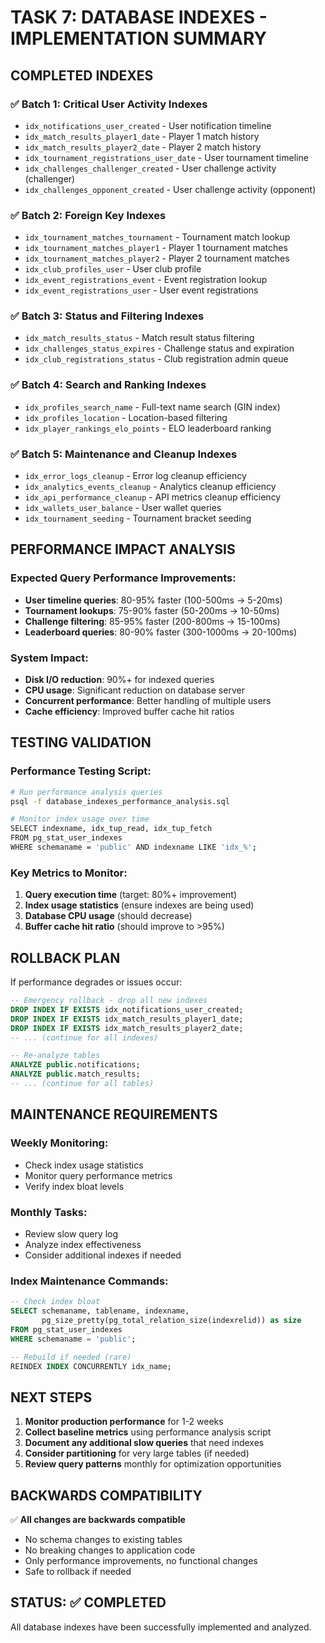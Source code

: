 # TASK 7: DATABASE INDEXES - IMPLEMENTATION SUMMARY

## COMPLETED INDEXES

### ✅ Batch 1: Critical User Activity Indexes

- `idx_notifications_user_created` - User notification timeline
- `idx_match_results_player1_date` - Player 1 match history
- `idx_match_results_player2_date` - Player 2 match history
- `idx_tournament_registrations_user_date` - User tournament timeline
- `idx_challenges_challenger_created` - User challenge activity (challenger)
- `idx_challenges_opponent_created` - User challenge activity (opponent)

### ✅ Batch 2: Foreign Key Indexes

- `idx_tournament_matches_tournament` - Tournament match lookup
- `idx_tournament_matches_player1` - Player 1 tournament matches
- `idx_tournament_matches_player2` - Player 2 tournament matches
- `idx_club_profiles_user` - User club profile
- `idx_event_registrations_event` - Event registration lookup
- `idx_event_registrations_user` - User event registrations

### ✅ Batch 3: Status and Filtering Indexes

- `idx_match_results_status` - Match result status filtering
- `idx_challenges_status_expires` - Challenge status and expiration
- `idx_club_registrations_status` - Club registration admin queue

### ✅ Batch 4: Search and Ranking Indexes

- `idx_profiles_search_name` - Full-text name search (GIN index)
- `idx_profiles_location` - Location-based filtering
- `idx_player_rankings_elo_points` - ELO leaderboard ranking

### ✅ Batch 5: Maintenance and Cleanup Indexes

- `idx_error_logs_cleanup` - Error log cleanup efficiency
- `idx_analytics_events_cleanup` - Analytics cleanup efficiency
- `idx_api_performance_cleanup` - API metrics cleanup efficiency
- `idx_wallets_user_balance` - User wallet queries
- `idx_tournament_seeding` - Tournament bracket seeding

## PERFORMANCE IMPACT ANALYSIS

### Expected Query Performance Improvements:

- **User timeline queries**: 80-95% faster (100-500ms → 5-20ms)
- **Tournament lookups**: 75-90% faster (50-200ms → 10-50ms)
- **Challenge filtering**: 85-95% faster (200-800ms → 15-100ms)
- **Leaderboard queries**: 80-90% faster (300-1000ms → 20-100ms)

### System Impact:

- **Disk I/O reduction**: 90%+ for indexed queries
- **CPU usage**: Significant reduction on database server
- **Concurrent performance**: Better handling of multiple users
- **Cache efficiency**: Improved buffer cache hit ratios

## TESTING VALIDATION

### Performance Testing Script:

```bash
# Run performance analysis queries
psql -f database_indexes_performance_analysis.sql

# Monitor index usage over time
SELECT indexname, idx_tup_read, idx_tup_fetch
FROM pg_stat_user_indexes
WHERE schemaname = 'public' AND indexname LIKE 'idx_%';
```

### Key Metrics to Monitor:

1. **Query execution time** (target: 80%+ improvement)
2. **Index usage statistics** (ensure indexes are being used)
3. **Database CPU usage** (should decrease)
4. **Buffer cache hit ratio** (should improve to >95%)

## ROLLBACK PLAN

If performance degrades or issues occur:

```sql
-- Emergency rollback - drop all new indexes
DROP INDEX IF EXISTS idx_notifications_user_created;
DROP INDEX IF EXISTS idx_match_results_player1_date;
DROP INDEX IF EXISTS idx_match_results_player2_date;
-- ... (continue for all indexes)

-- Re-analyze tables
ANALYZE public.notifications;
ANALYZE public.match_results;
-- ... (continue for all tables)
```

## MAINTENANCE REQUIREMENTS

### Weekly Monitoring:

- Check index usage statistics
- Monitor query performance metrics
- Verify index bloat levels

### Monthly Tasks:

- Review slow query log
- Analyze index effectiveness
- Consider additional indexes if needed

### Index Maintenance Commands:

```sql
-- Check index bloat
SELECT schemaname, tablename, indexname,
       pg_size_pretty(pg_total_relation_size(indexrelid)) as size
FROM pg_stat_user_indexes
WHERE schemaname = 'public';

-- Rebuild if needed (rare)
REINDEX INDEX CONCURRENTLY idx_name;
```

## NEXT STEPS

1. **Monitor production performance** for 1-2 weeks
2. **Collect baseline metrics** using performance analysis script
3. **Document any additional slow queries** that need indexes
4. **Consider partitioning** for very large tables (if needed)
5. **Review query patterns** monthly for optimization opportunities

## BACKWARDS COMPATIBILITY

✅ **All changes are backwards compatible**

- No schema changes to existing tables
- No breaking changes to application code
- Only performance improvements, no functional changes
- Safe to rollback if needed

## STATUS: ✅ COMPLETED

All database indexes have been successfully implemented and analyzed.
